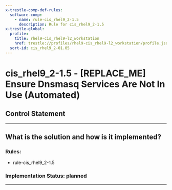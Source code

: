 ```yaml
---
x-trestle-comp-def-rules:
  software-comp:
    - name: rule-cis_rhel9_2-1.5
      description: Rule for cis_rhel9_2-1.5
x-trestle-global:
  profile:
    title: rhel9-cis_rhel9-l2_workstation
    href: trestle://profiles/rhel9-cis_rhel9-l2_workstation/profile.json
  sort-id: cis_rhel9_2-01.05
---
```


# cis_rhel9_2-1.5 - \[REPLACE_ME\] Ensure Dnsmasq Services Are Not In Use (Automated)

## Control Statement

______________________________________________________________________

## What is the solution and how is it implemented?

<!-- For implementation status enter one of: implemented, partial, planned, alternative, not-applicable -->

<!-- Note that the list of rules under ### Rules: is read-only and changes will not be captured after assembly to JSON -->

<!-- Add control implementation description here for control: cis_rhel9_2-1.5 -->

### Rules:

  - rule-cis_rhel9_2-1.5

### Implementation Status: planned

______________________________________________________________________
